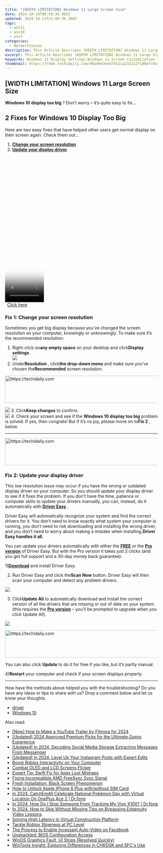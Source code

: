 ```yaml
---
title: "[WIDTH LIMITATION] Windows 11 Large Screen Size"
date: 2024-10-10T06:59:36.965Z
updated: 2024-10-11T21:00:36.308Z
tags:
  - win11
  - win10
  - win7
categories:
  - NetworkIssues
description: This Article Describes [WIDTH LIMITATION] Windows 11 Large Screen Size
excerpt: This Article Describes [WIDTH LIMITATION] Windows 11 Large Screen Size
keywords: Windows 11 Display Settings,Windows 11 Screen Customization Tips,Increase Windows 11 Screen Resolution,Windows 11 Theme Settings Adjustment,Maximize Windows 11 Display Clarity,Windows 11 Custom Desktop Options,Enhance Windows 11 Screen Performance
thumbnail: https://thmb.techidaily.com/98a99e3eeb7551ca233212f1d8efc0e3f75521feec7e96aa9478cde7f5ee2f72.jpg
---
```


## [WIDTH LIMITATION] Windows 11 Large Screen Size

**Windows 10 display too big** ? Don’t worry – it’s quite easy to fix…

## 2 Fixes for Windows 10 Display Too Big

 Here are two easy fixes that have helped other users get normal display on their screen again. Check them out…

1. **[Change your screen resolution](#F1)**
2. [**Update your display driver**](#F2)

<!-- affiliate ads begin -->
<span id="1976998">
					<video width="128" height="480" style="cursor:pointer"
           poster="//a.impactradius-go.com/display-clicktoplayimage/1976998.png"
           onclick="if(!this.playClicked){this.play();this.setAttribute('controls',true);this.playClicked=true;}">
	   <source src="//a.impactradius-go.com/display-ad/22993-1976998">
	   <img src="//a.impactradius-go.com/display-clicktoplayimage/1976998.png" style="border: none; height: 100%; width: 100%; object-fit: contain">
	</video>
	<div style="width:80px;text-align:center"><a href="javascript:window.open(decodeURIComponent('https%3A%2F%2Fhomestyler.sjv.io%2Fc%2F5597632%2F1976998%2F22993'), '_blank');void(0);">Click here</a></div>
</span>
<img height="0" width="0" src="https://imp.pxf.io/i/5597632/1976998/22993" style="position:absolute;visibility:hidden;" border="0" />
<!-- affiliate ads end -->

### **Fix 1: Change your screen resolution**

 Sometimes you get big display because you’ve changed the screen resolution on your computer, knowingly or unknowingly. To make sure it’s the recommended resolution:

1. Right-click on**any empty space** on your desktop and click**Display settings** .  
![](https://images.drivereasy.com/wp-content/uploads/2018/10/img_5bd2e21ce4cd4.jpg)
2. Under**Resolution** , click**the drop-down menu** and make sure you’ve chosen the**Recommended** screen resolution.  

<!-- affiliate ads begin -->
<a href="https://ephamedtechinc.pxf.io/c/5597632/2123511/26400" target="_top" id="2123511">
  <img src="//a.impactradius-go.com/display-ad/26400-2123511" border="0" alt="https://techidaily.com" width="728" height="90"/>
</a>
<img height="0" width="0" src="https://ephamedtechinc.pxf.io/i/5597632/2123511/26400" style="position:absolute;visibility:hidden;" border="0" />
<!-- affiliate ads end -->

![](https://images.drivereasy.com/wp-content/uploads/2018/10/img_5bd2e27ee9b46.jpg)
3. Click**Keep changes** to confirm.  
![](https://images.drivereasy.com/wp-content/uploads/2018/10/img_5bd2e308683d2.jpg)
4. Check your screen and see if the **Windows 10 display too big** problem is solved. If yes, then congrats! But if it’s no joy, please move on to**Fix 2** , below.

---

<!-- affiliate ads begin -->
<a href="https://aligracehair.sjv.io/c/5597632/1868575/19272" target="_top" id="1868575">
  <img src="//a.impactradius-go.com/display-ad/19272-1868575" border="0" alt="https://techidaily.com" width="728" height="90"/>
</a>
<img height="0" width="0" src="https://aligracehair.sjv.io/i/5597632/1868575/19272" style="position:absolute;visibility:hidden;" border="0" />
<!-- affiliate ads end -->

### **Fix 2: Update your display driver**

 This low resolution issue may occur if you have the wrong or outdated display driver on your computer. So you should update your display driver to see if it fixes the problem. If you don’t have the time, patience or computer skills to update your drivers manually, you can, instead, do it automatically with [**Driver Easy**](https://tools.techidaily.com/drivereasy/download/) .

 Driver Easy will automatically recognize your system and find the correct drivers for it. You don’t need to know exactly what system your computer is running, you don’t need to risk downloading and installing the wrong driver, and you don’t need to worry about making a mistake when installing.**Driver Easy handles it all.**

 You can update your drivers automatically with either the [**FREE**](https://tools.techidaily.com/drivereasy/download/) or the [**Pro version**](https://tools.techidaily.com/drivereasy/download/) of Driver Easy. But with the Pro version it takes just 2 clicks (and you get full support and a 30-day money back guarantee):

 1)[**Download**](https://tools.techidaily.com/drivereasy/download/) and install Driver Easy.

 2) Run Driver Easy and click the**Scan Now** button. Driver Easy will then scan your computer and detect any problem drivers.

![](https://images.drivereasy.com/wp-content/uploads/2018/10/img_5bd2ee46484b2.jpg)

 3) Click**Update All** to automatically download and install the correct version of all the drivers that are missing or out of date on your system (this requires the [**Pro version**](https://tools.techidaily.com/drivereasy/download/) – you’ll be prompted to upgrade when you click Update All).

![](https://images.drivereasy.com/wp-content/uploads/2018/10/img_5bd2ee5440679.jpg)

<!-- affiliate ads begin -->
<a href="https://laganoo.pxf.io/c/5597632/1484909/16446" target="_top" id="1484909">
  <img src="//a.impactradius-go.com/display-ad/16446-1484909" border="0" alt="https://techidaily.com" width="728" height="90"/>
</a>
<img height="0" width="0" src="https://laganoo.pxf.io/i/5597632/1484909/16446" style="position:absolute;visibility:hidden;" border="0" />
<!-- affiliate ads end -->

 You can also click **Update** to do it for free if you like, but it’s partly manual.

 4)**Restart** your computer and check if your screen displays properly.

---

 How have the methods above helped you with the troubleshooting? Do you have any ideas or tips to share with us? Drop a comment below and let us know your thoughts.

* [driver](https://tools.techidaily.com/drivereasy/download/)
* [Windows 10](https://tools.techidaily.com/drivereasy/download/)

<ins class="adsbygoogle"
     style="display:block"
     data-ad-format="autorelaxed"
     data-ad-client="ca-pub-7571918770474297"
     data-ad-slot="1223367746"></ins>

<ins class="adsbygoogle"
     style="display:block"
     data-ad-client="ca-pub-7571918770474297"
     data-ad-slot="8358498916"
     data-ad-format="auto"
     data-full-width-responsive="true"></ins>

<span class="atpl-alsoreadstyle">Also read:</span>
<div><ul>
<li><a href="https://eaxpv-info.techidaily.com/new-how-to-make-a-youtube-trailer-by-filmora-for-2024/"><u>[New] How to Make a YouTube Trailer by Filmora for 2024</u></a></li>
<li><a href="https://vp-tips.techidaily.com/updated-2024-approved-premium-picks-for-the-ultimate-gopro-experience/"><u>[Updated] 2024 Approved Premium Picks for the Ultimate Gopro Experience</u></a></li>
<li><a href="https://facebook-videos.techidaily.com/updated-in-2024-decoding-social-media-storage-extracting-messages-from-messenger/"><u>[Updated] In 2024, Decoding Social Media Storage Extracting Messages From Messenger</u></a></li>
<li><a href="https://instagram-videos.techidaily.com/updated-in-2024-level-up-your-instagram-posts-with-expert-edits/"><u>[Updated] In 2024, Level Up Your Instagram Posts with Expert Edits</u></a></li>
<li><a href="https://network-issues.techidaily.com/boost-roblox-interactivity-on-your-computer/"><u>Boost Roblox Interactivity on Your Computer</u></a></li>
<li><a href="https://network-issues.techidaily.com/combat-oled-and-lcd-screens-flicker/"><u>Combat OLED and LCD Screens Flicker</u></a></li>
<li><a href="https://network-issues.techidaily.com/expert-tip-swift-fix-for-apex-loot-mishaps/"><u>Expert Tip: Swift Fix for Apex Loot Mishaps</u></a></li>
<li><a href="https://network-issues.techidaily.com/fixing-incompatible-amd-freesync-sync-signal/"><u>Fixing Incompatible AMD FreeSync Sync Signal</u></a></li>
<li><a href="https://network-issues.techidaily.com/fresh-installation-black-screen-phenomenon/"><u>Fresh Installation: Black Screen Phenomenon</u></a></li>
<li><a href="https://sim-unlock.techidaily.com/how-to-unlock-apple-iphone-6-plus-withwithout-sim-card-by-drfone-ios/"><u>How to Unlock Apple iPhone 6 Plus with/without SIM Card</u></a></li>
<li><a href="https://android-pokemon-go.techidaily.com/in-2024-catchemall-celebrate-national-pokemon-day-with-virtual-location-on-oneplus-ace-2-drfone-by-drfone-virtual-android/"><u>In 2024, CatchEmAll Celebrate National Pokémon Day with Virtual Location On OnePlus Ace 2 | Dr.fone</u></a></li>
<li><a href="https://android-location-track.techidaily.com/in-2024-how-do-i-stop-someone-from-tracking-my-vivo-x100-drfone-by-drfone-virtual-android/"><u>In 2024, How Do I Stop Someone From Tracking My Vivo X100? | Dr.fone</u></a></li>
<li><a href="https://some-techniques.techidaily.com/in-2024-how-to-skip-without-missing-tips-on-bypassing-edgenuity-video-lessons/"><u>In 2024, How to Skip Without Missing Tips on Bypassing Edgenuity Video Lessons</u></a></li>
<li><a href="https://network-issues.techidaily.com/solving-high-latency-in-virtual-construction-platform/"><u>Solving High Latency in Virtual Construction Platform</u></a></li>
<li><a href="https://network-issues.techidaily.com/tackle-roblox-slowness-at-pc-level/"><u>Tackle Roblox Slowness at PC Level</u></a></li>
<li><a href="https://facebook-video-recording.techidaily.com/the-process-to-enable-incessant-auto-video-on-facebook/"><u>The Process to Enable Incessant Auto-Video on Facebook</u></a></li>
<li><a href="https://network-issues.techidaily.com/unshackled-bios-configuration-access/"><u>Unshackled: BIOS Configuration Access</u></a></li>
<li><a href="https://network-issues.techidaily.com/winos-graphics-fault-ui-stops-resolved-quickly/"><u>WinOS Graphics Fault, UI Stops (Resolved Quickly)</u></a></li>
<li><a href="https://windows11.techidaily.com/wintools-insight-exploring-differences-in-chkdsk-and-sfcs-use/"><u>WinTools Insight: Exploring Differences in CHKDSK and SFC's Use</u></a></li>
</ul></div>

